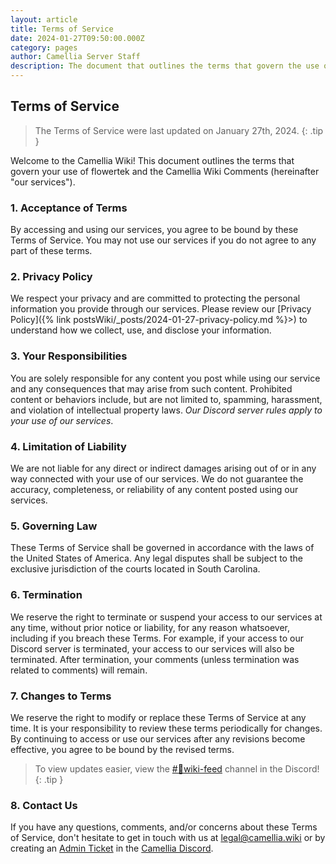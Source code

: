 ```yaml
---
layout: article
title: Terms of Service
date: 2024-01-27T09:50:00.000Z
category: pages
author: Camellia Server Staff
description: The document that outlines the terms that govern the use of our services.
---
```

## Terms of Service

> The Terms of Service were last updated on January 27th, 2024.
{: .tip }

Welcome to the Camellia Wiki! This document outlines the terms that govern your use of flowertek and the Camellia Wiki Comments (hereinafter "our services").

### 1. Acceptance of Terms

By accessing and using our services, you agree to be bound by these Terms of Service. You may not use our services if you do not agree to any part of these terms.

### 2. Privacy Policy

We respect your privacy and are committed to protecting the personal information you provide through our services. Please review our [Privacy Policy]({% link postsWiki/_posts/2024-01-27-privacy-policy.md %}>) to understand how we collect, use, and disclose your information.

### 3. Your Responsibilities

You are solely responsible for any content you post while using our service and any consequences that may arise from such content. Prohibited content or behaviors include, but are not limited to, spamming, harassment, and violation of intellectual property laws. *Our Discord server rules apply to your use of our services*.

### 4. Limitation of Liability

We are not liable for any direct or indirect damages arising out of or in any way connected with your use of our services. We do not guarantee the accuracy, completeness, or reliability of any content posted using our services.

### 5. Governing Law

These Terms of Service shall be governed in accordance with the laws of the United States of America. Any legal disputes shall be subject to the exclusive jurisdiction of the courts located in South Carolina.

### 6. Termination

We reserve the right to terminate or suspend your access to our services at any time, without prior notice or liability, for any reason whatsoever, including if you breach these Terms. For example, if your access to our Discord server is terminated, your access to our services will also be terminated. After termination, your comments (unless termination was related to comments) will remain.

### 7. Changes to Terms

We reserve the right to modify or replace these Terms of Service at any time. It is your responsibility to review these terms periodically for changes. By continuing to access or use our services after any revisions become effective, you agree to be bound by the revised terms.

> To view updates easier, view the [#🤖wiki-feed](https://discord.com/channels/435720333786480641/1174624963584610334) channel in the Discord! 
{: .tip }

### 8. Contact Us

If you have any questions, comments, and/or concerns about these Terms of Service, don't hesitate to get in touch with us at <legal@camellia.wiki> or by creating an [Admin Ticket](https://discord.com/channels/435720333786480641/1037187523677524038) in the [Camellia Discord](https://discord.gg/camellia).
